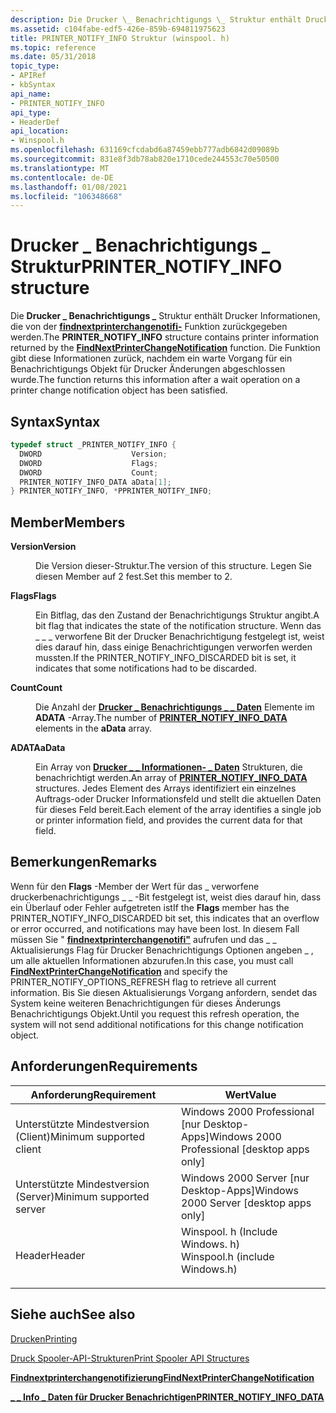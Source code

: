 ```yaml
---
description: Die Drucker \_ Benachrichtigungs \_ Struktur enthält Drucker Informationen, die von der findnextprinterchangenotifi-Funktion zurückgegeben werden. Die Funktion gibt diese Informationen zurück, nachdem ein warte Vorgang für ein Benachrichtigungs Objekt für Drucker Änderungen abgeschlossen wurde.
ms.assetid: c104fabe-edf5-426e-859b-694811975623
title: PRINTER_NOTIFY_INFO Struktur (winspool. h)
ms.topic: reference
ms.date: 05/31/2018
topic_type:
- APIRef
- kbSyntax
api_name:
- PRINTER_NOTIFY_INFO
api_type:
- HeaderDef
api_location:
- Winspool.h
ms.openlocfilehash: 631169cfcdabd6a87459ebb777adb6842d09089b
ms.sourcegitcommit: 831e8f3db78ab820e1710cede244553c70e50500
ms.translationtype: MT
ms.contentlocale: de-DE
ms.lasthandoff: 01/08/2021
ms.locfileid: "106348668"
---
```

# <a name="printer_notify_info-structure"></a><span data-ttu-id="2c825-104">Drucker \_ Benachrichtigungs \_ Struktur</span><span class="sxs-lookup"><span data-stu-id="2c825-104">PRINTER\_NOTIFY\_INFO structure</span></span>

<span data-ttu-id="2c825-105">Die **Drucker \_ Benachrichtigungs \_** Struktur enthält Drucker Informationen, die von der [**findnextprinterchangenotifi-**](findnextprinterchangenotification.md) Funktion zurückgegeben werden.</span><span class="sxs-lookup"><span data-stu-id="2c825-105">The **PRINTER\_NOTIFY\_INFO** structure contains printer information returned by the [**FindNextPrinterChangeNotification**](findnextprinterchangenotification.md) function.</span></span> <span data-ttu-id="2c825-106">Die Funktion gibt diese Informationen zurück, nachdem ein warte Vorgang für ein Benachrichtigungs Objekt für Drucker Änderungen abgeschlossen wurde.</span><span class="sxs-lookup"><span data-stu-id="2c825-106">The function returns this information after a wait operation on a printer change notification object has been satisfied.</span></span>

## <a name="syntax"></a><span data-ttu-id="2c825-107">Syntax</span><span class="sxs-lookup"><span data-stu-id="2c825-107">Syntax</span></span>


```C++
typedef struct _PRINTER_NOTIFY_INFO {
  DWORD                    Version;
  DWORD                    Flags;
  DWORD                    Count;
  PRINTER_NOTIFY_INFO_DATA aData[1];
} PRINTER_NOTIFY_INFO, *PPRINTER_NOTIFY_INFO;
```



## <a name="members"></a><span data-ttu-id="2c825-108">Member</span><span class="sxs-lookup"><span data-stu-id="2c825-108">Members</span></span>

<dl> <dt>

<span data-ttu-id="2c825-109">**Version**</span><span class="sxs-lookup"><span data-stu-id="2c825-109">**Version**</span></span>
</dt> <dd>

<span data-ttu-id="2c825-110">Die Version dieser-Struktur.</span><span class="sxs-lookup"><span data-stu-id="2c825-110">The version of this structure.</span></span> <span data-ttu-id="2c825-111">Legen Sie diesen Member auf 2 fest.</span><span class="sxs-lookup"><span data-stu-id="2c825-111">Set this member to 2.</span></span>

</dd> <dt>

<span data-ttu-id="2c825-112">**Flags**</span><span class="sxs-lookup"><span data-stu-id="2c825-112">**Flags**</span></span>
</dt> <dd>

<span data-ttu-id="2c825-113">Ein Bitflag, das den Zustand der Benachrichtigungs Struktur angibt.</span><span class="sxs-lookup"><span data-stu-id="2c825-113">A bit flag that indicates the state of the notification structure.</span></span> <span data-ttu-id="2c825-114">Wenn das \_ \_ \_ verworfene Bit der Drucker Benachrichtigung festgelegt ist, weist dies darauf hin, dass einige Benachrichtigungen verworfen werden mussten.</span><span class="sxs-lookup"><span data-stu-id="2c825-114">If the PRINTER\_NOTIFY\_INFO\_DISCARDED bit is set, it indicates that some notifications had to be discarded.</span></span>

</dd> <dt>

<span data-ttu-id="2c825-115">**Count**</span><span class="sxs-lookup"><span data-stu-id="2c825-115">**Count**</span></span>
</dt> <dd>

<span data-ttu-id="2c825-116">Die Anzahl der [**Drucker \_ Benachrichtigungs \_ \_ Daten**](printer-notify-info-data.md) Elemente im **ADATA** -Array.</span><span class="sxs-lookup"><span data-stu-id="2c825-116">The number of [**PRINTER\_NOTIFY\_INFO\_DATA**](printer-notify-info-data.md) elements in the **aData** array.</span></span>

</dd> <dt>

<span data-ttu-id="2c825-117">**ADATA**</span><span class="sxs-lookup"><span data-stu-id="2c825-117">**aData**</span></span>
</dt> <dd>

<span data-ttu-id="2c825-118">Ein Array von [**Drucker \_ \_ Informationen- \_ Daten**](printer-notify-info-data.md) Strukturen, die benachrichtigt werden.</span><span class="sxs-lookup"><span data-stu-id="2c825-118">An array of [**PRINTER\_NOTIFY\_INFO\_DATA**](printer-notify-info-data.md) structures.</span></span> <span data-ttu-id="2c825-119">Jedes Element des Arrays identifiziert ein einzelnes Auftrags-oder Drucker Informationsfeld und stellt die aktuellen Daten für dieses Feld bereit.</span><span class="sxs-lookup"><span data-stu-id="2c825-119">Each element of the array identifies a single job or printer information field, and provides the current data for that field.</span></span>

</dd> </dl>

## <a name="remarks"></a><span data-ttu-id="2c825-120">Bemerkungen</span><span class="sxs-lookup"><span data-stu-id="2c825-120">Remarks</span></span>

<span data-ttu-id="2c825-121">Wenn für den **Flags** -Member der Wert für das \_ verworfene druckerbenachrichtigungs \_ \_ -Bit festgelegt ist, weist dies darauf hin, dass ein Überlauf oder Fehler aufgetreten ist</span><span class="sxs-lookup"><span data-stu-id="2c825-121">If the **Flags** member has the PRINTER\_NOTIFY\_INFO\_DISCARDED bit set, this indicates that an overflow or error occurred, and notifications may have been lost.</span></span> <span data-ttu-id="2c825-122">In diesem Fall müssen Sie " [**findnextprinterchangenotifi"**](findnextprinterchangenotification.md) aufrufen und das \_ \_ Aktualisierungs Flag für Drucker Benachrichtigungs Optionen angeben \_ , um alle aktuellen Informationen abzurufen.</span><span class="sxs-lookup"><span data-stu-id="2c825-122">In this case, you must call [**FindNextPrinterChangeNotification**](findnextprinterchangenotification.md) and specify the PRINTER\_NOTIFY\_OPTIONS\_REFRESH flag to retrieve all current information.</span></span> <span data-ttu-id="2c825-123">Bis Sie diesen Aktualisierungs Vorgang anfordern, sendet das System keine weiteren Benachrichtigungen für dieses Änderungs Benachrichtigungs Objekt.</span><span class="sxs-lookup"><span data-stu-id="2c825-123">Until you request this refresh operation, the system will not send additional notifications for this change notification object.</span></span>

## <a name="requirements"></a><span data-ttu-id="2c825-124">Anforderungen</span><span class="sxs-lookup"><span data-stu-id="2c825-124">Requirements</span></span>



| <span data-ttu-id="2c825-125">Anforderung</span><span class="sxs-lookup"><span data-stu-id="2c825-125">Requirement</span></span> | <span data-ttu-id="2c825-126">Wert</span><span class="sxs-lookup"><span data-stu-id="2c825-126">Value</span></span> |
|-------------------------------------|-----------------------------------------------------------------------------------------------------------|
| <span data-ttu-id="2c825-127">Unterstützte Mindestversion (Client)</span><span class="sxs-lookup"><span data-stu-id="2c825-127">Minimum supported client</span></span><br/> | <span data-ttu-id="2c825-128">Windows 2000 Professional \[nur Desktop-Apps\]</span><span class="sxs-lookup"><span data-stu-id="2c825-128">Windows 2000 Professional \[desktop apps only\]</span></span><br/>                                                |
| <span data-ttu-id="2c825-129">Unterstützte Mindestversion (Server)</span><span class="sxs-lookup"><span data-stu-id="2c825-129">Minimum supported server</span></span><br/> | <span data-ttu-id="2c825-130">Windows 2000 Server \[nur Desktop-Apps\]</span><span class="sxs-lookup"><span data-stu-id="2c825-130">Windows 2000 Server \[desktop apps only\]</span></span><br/>                                                      |
| <span data-ttu-id="2c825-131">Header</span><span class="sxs-lookup"><span data-stu-id="2c825-131">Header</span></span><br/>                   | <dl> <span data-ttu-id="2c825-132"><dt>Winspool. h (Include Windows. h)</dt></span><span class="sxs-lookup"><span data-stu-id="2c825-132"><dt>Winspool.h (include Windows.h)</dt></span></span> </dl> |



## <a name="see-also"></a><span data-ttu-id="2c825-133">Siehe auch</span><span class="sxs-lookup"><span data-stu-id="2c825-133">See also</span></span>

<dl> <dt>

[<span data-ttu-id="2c825-134">Drucken</span><span class="sxs-lookup"><span data-stu-id="2c825-134">Printing</span></span>](printdocs-printing.md)
</dt> <dt>

[<span data-ttu-id="2c825-135">Druck Spooler-API-Strukturen</span><span class="sxs-lookup"><span data-stu-id="2c825-135">Print Spooler API Structures</span></span>](printing-and-print-spooler-structures.md)
</dt> <dt>

[<span data-ttu-id="2c825-136">**Findnextprinterchangenotifizierung**</span><span class="sxs-lookup"><span data-stu-id="2c825-136">**FindNextPrinterChangeNotification**</span></span>](findnextprinterchangenotification.md)
</dt> <dt>

[<span data-ttu-id="2c825-137">**\_ \_ Info \_ Daten für Drucker Benachrichtigen**</span><span class="sxs-lookup"><span data-stu-id="2c825-137">**PRINTER\_NOTIFY\_INFO\_DATA**</span></span>](printer-notify-info-data.md)
</dt> </dl>

 

 




